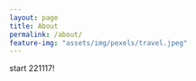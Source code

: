 ```yaml
---
layout: page
title: About
permalink: /about/
feature-img: "assets/img/pexels/travel.jpeg"
---
```


start 221117!
 
